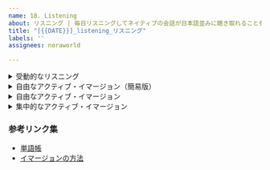 ```yaml
---
name: 18. Listening
about: リスニング | 毎日リスニングしてネイティブの会話が日本語並みに聴き取れることを目指しましょう
title: "[{{DATE}}]_listening_リスニング"
labels: ''
assignees: noraworld

---
```


<details>
<summary>受動的なリスニング</summary>

```
### 基本情報
| 項目 | 内容 |
| --- | :---: |
| 種別 | 受動的なリスニング |
| 教材 |  |

### 所感
特になし。
```
</details>



<details>
<summary>自由なアクティブ・イマージョン（簡易版）</summary>

```
### 基本情報
| 項目 | 内容 |
| --- | :---: |
| 種別 | 自由なアクティブ・イマージョン（簡易版） |
| 教材 |  |

### 所感
特になし。
```
</details>



<details>
<summary>自由なアクティブ・イマージョン</summary>

```
### 基本情報
| 項目 | 内容 |
| --- | :---: |
| 種別 | 自由なアクティブ・イマージョン |
| 教材 |  |
| 字幕 | なし |
| 所感理解度 |  |

### 新単語・新フレーズ
| Word | Pronunciation | Meaning | Example |
| --- | --- | --- | --- |

### チェックリスト
* [ ] 新単語や新フレーズがある場合は単語帳に転記

### 所感
特になし。
```
</details>



<details>
<summary>集中的なアクティブ・イマージョン</summary>

```
### 基本情報
| 項目 | 内容 |
| --- | :---: |
| 種別 | 集中的なアクティブ・イマージョン |
| 教材 |  |
| 所感難易度 |  |
| 練習回数 |  |

### ディクテーション
> 

> <details>
> <summary>装飾の説明</summary>
>
> * _斜線_: 自信がないところ、あるいは、はっきりとは聞こえなかったが、文脈補完で、文法補完で、純粋に聞き取った音の通りに、あるいは当てずっぽうで書いたところ
> * _???_: なんて言っているのか分からなかったが何かしら言っていることは分かったところ
> * ~~打消線~~: 答えを見て間違っていたところ
> * **太字**: 答えを見て正しいものに修正したところ
> </details>

### 分析
* 

### 新単語・新フレーズ
| Word | Pronunciation | Meaning | Example |
| --- | --- | --- | --- |

### 学び
* 

### チェックリスト
* [ ] 次の YouTube 教材動画のダウンロード
* [ ] 新単語や新フレーズがある場合は単語帳に転記

### 所感
特になし。
```
</details>



### 参考リンク集
* [単語帳](https://github.com/noraworld/memo/blob/main/Atsueigo%20School/%E5%8D%98%E8%AA%9E/wordbook.md)
* [イマージョンの方法](https://www.chads4.com/products/chads/categories/2150477918/posts/2156161422)

